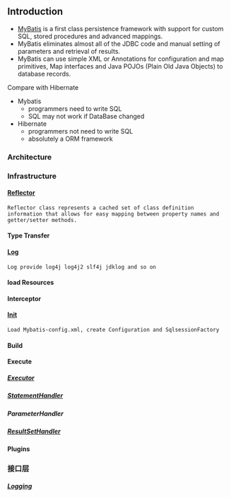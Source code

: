 ## Introduction



- [MyBatis](https://mybatis.org/mybatis-3/) is a first class persistence framework with support for custom SQL, stored procedures and advanced mappings. 
- MyBatis eliminates almost all of the JDBC code and manual setting of parameters and retrieval of results. 
- MyBatis can use simple XML or Annotations for configuration and map primitives, Map interfaces and Java POJOs (Plain Old Java Objects) to database records.


Compare with Hibernate

- Mybatis
    - programmers need to write SQL 
    - SQL may not work if DataBase changed
- Hibernate
    - programmers not need to write SQL
    - absolutely a ORM framework



### Architecture



### Infrastructure

#### [Reflector](/docs/CS/Java/MyBatis/Reflector.md)

`Reflector class represents a cached set of class definition information that allows for easy mapping between property names and getter/setter methods.`

#### Type Transfer



#### [Log](/docs/CS/Java/MyBatis/Log.md) 

`Log provide log4j log4j2 slf4j jdklog and so on`



#### load Resources



#### Interceptor




#### [Init](/docs/CS/Java/MyBatis/Init.md) 

`Load Mybatis-config.xml, create Configuration and SqlsessionFactory`



#### Build

#### 

#### Execute

##### [Executor](/docs/CS/Java/MyBatis/Executor.md) 

##### [StatementHandler](/docs/CS/Java/MyBatis/StatementHandler.md)

##### ParameterHandler

##### [ResultSetHandler](/docs/CS/Java/MyBatis/ResultSetHandler.md) 


#### Plugins



### 接口层


##### [Logging](/docs/CS/Java/MyBatis/Logging.md) 


